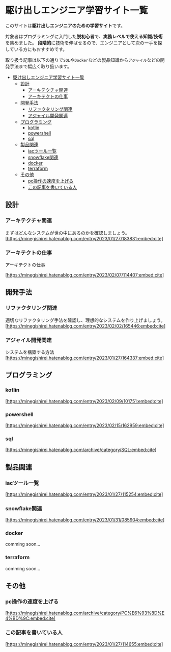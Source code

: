 



# 駆け出しエンジニア学習サイト一覧

このサイトは**駆け出しエンジニアのための学習サイト**です。

対象者はプログラミングに入門した**脱初心者**で、**実務レベルで使える知識/技術**を集めました。
**段階的**に技術を伸ばせるので、エンジニアとして次の一手を探している方にもおすすめです。

取り扱う記事は以下の通りで`SQL`や`Docker`などの製品知識から`アジャイル`などの開発手法まで幅広く取り扱います。

- [駆け出しエンジニア学習サイト一覧](#駆け出しエンジニア学習サイト一覧)
  - [設計](#設計)
    - [アーキテクチャ関連](#アーキテクチャ関連)
    - [アーキテクトの仕事](#アーキテクトの仕事)
  - [開発手法](#開発手法)
    - [リファクタリング関連](#リファクタリング関連)
    - [アジャイル開発関連](#アジャイル開発関連)
  - [プログラミング](#プログラミング)
    - [kotlin](#kotlin)
    - [powershell](#powershell)
    - [sql](#sql)
  - [製品関連](#製品関連)
    - [iacツール一覧](#iacツール一覧)
    - [snowflake関連](#snowflake関連)
    - [docker](#docker)
    - [terraform](#terraform)
  - [その他](#その他)
    - [pc操作の速度を上げる](#pc操作の速度を上げる)
    - [この記事を書いている人](#この記事を書いている人)








## 設計

### アーキテクチャ関連

まずはどんなシステムが世の中にあるのかを確認しましょう。
[https://minegishirei.hatenablog.com/entry/2023/01/27/183831:embed:cite]

### アーキテクトの仕事

アーキテクトの仕事

[https://minegishirei.hatenablog.com/entry/2023/02/07/114407:embed:cite]

## 開発手法

### リファクタリング関連

適切なリファクタリング手法を確認し、理想的なシステムを作り上げましょう。
[https://minegishirei.hatenablog.com/entry/2023/02/02/165446:embed:cite]


### アジャイル開発関連

システムを構築する方法
[https://minegishirei.hatenablog.com/entry/2023/01/27/164337:embed:cite]


## プログラミング

### kotlin

[https://minegishirei.hatenablog.com/entry/2023/02/09/101751:embed:cite]



### powershell

[https://minegishirei.hatenablog.com/entry/2023/02/15/162959:embed:cite]

### sql

[https://minegishirei.hatenablog.com/archive/category/SQL:embed:cite]

## 製品関連

### iacツール一覧

[https://minegishirei.hatenablog.com/entry/2023/01/27/115254:embed:cite]


### snowflake関連

[https://minegishirei.hatenablog.com/entry/2023/01/31/085904:embed:cite]


### docker

comming soon...

### terraform

comming soon...




## その他

### pc操作の速度を上げる

[https://minegishirei.hatenablog.com/archive/category/PC%E6%93%8D%E4%BD%9C:embed:cite]


### この記事を書いている人

[https://minegishirei.hatenablog.com/entry/2023/01/27/114655:embed:cite]


